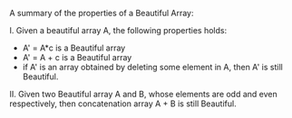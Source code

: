 A summary of the properties of a Beautiful Array:

I. Given a beautiful array A, the following properties holds:

- A' = A*c is a Beautiful array
- A' = A + c is a Beautiful array
- if A' is an array obtained by deleting some element in A, then A' is still Beautiful.


II. Given two Beautiful array A and B, whose elements are odd and even respectively, then concatenation array A + B is still Beautiful.

